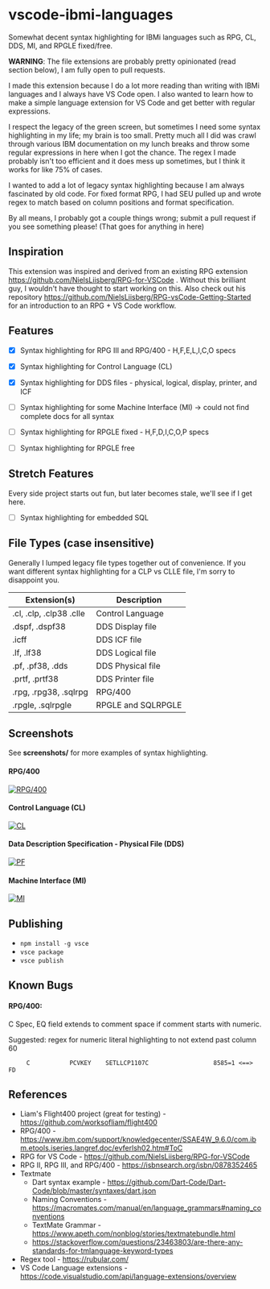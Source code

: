 # vscode-ibmi-languages

Somewhat decent syntax highlighting for IBMi languages such as RPG, CL, DDS, MI, and RPGLE fixed/free.

**WARNING**: The file extensions are probably pretty opinionated (read section below), I am fully open to pull requests.

I made this extension because I do a lot more reading than writing with IBMi languages and I always have VS Code open.
I also wanted to learn how to make a simple language extension for VS Code and get better with regular expressions.

I respect the legacy of the green screen, but sometimes I need some syntax highlighting in my life; my brain is too small.
Pretty much all I did was crawl through various IBM documentation on my lunch breaks and throw some regular expressions in here when I got the chance.
The regex I made probably isn't too efficient and it does mess up sometimes, but I think it works for like 75% of cases.

I wanted to add a lot of legacy syntax highlighting because I am always fascinated by old code.
For fixed format RPG, I had SEU pulled up and wrote regex to match based on column positions and format specification.

By all means, I probably got a couple things wrong; submit a pull request if you see something please!
(That goes for anything in here)


## Inspiration
This extension was inspired and derived from an existing RPG extension https://github.com/NielsLiisberg/RPG-for-VSCode .
Without this brilliant guy, I wouldn't have thought to start working on this.
Also check out his repository https://github.com/NielsLiisberg/RPG-vsCode-Getting-Started for an introduction to an RPG + VS Code workflow.


## Features

- [x] Syntax highlighting for RPG III and RPG/400 - H,F,E,L,I,C,O specs
- [x] Syntax highlighting for Control Language (CL)
- [x] Syntax highlighting for DDS files - physical, logical, display, printer, and ICF
- [ ] Syntax highlighting for some Machine Interface (MI) -> could not find complete docs for all syntax
- [ ] Syntax highlighting for RPGLE fixed - H,F,D,I,C,O,P specs
- [ ] Syntax highlighting for RPGLE free


## Stretch Features
Every side project starts out fun, but later becomes stale, we'll see if I get here.
- [ ] Syntax highlighting for embedded SQL


## File Types (case insensitive)
Generally I lumped legacy file types together out of convenience.
If you want different syntax highlighting for a CLP vs CLLE file, I'm sorry to disappoint you.

| Extension(s)                  | Description        |
| ----------------------------- | ------------------ |
| .cl, .clp, .clp38 .clle       | Control Language   |
| .dspf, .dspf38                | DDS Display file   |
| .icff                         | DDS ICF file       |
| .lf, .lf38                    | DDS Logical file   |
| .pf, .pf38, .dds              | DDS Physical file  |
| .prtf, .prtf38                | DDS Printer file   |
| .rpg, .rpg38, .sqlrpg         | RPG/400            |
| .rpgle, .sqlrpgle             | RPGLE and SQLRPGLE |


## Screenshots
See **screenshots/** for more examples of syntax highlighting.


#### RPG/400
[![RPG/400](https://github.com/barrettotte/vscode-ibmi-languages/blob/master/screenshots/rpg400.png)](https://github.com/barrettotte/vscode-ibmi-languages/blob/master/screenshots/rpg400.png)


#### Control Language (CL)
[![CL](https://github.com/barrettotte/vscode-ibmi-languages/blob/master/screenshots/cl.png)](https://github.com/barrettotte/vscode-ibmi-languages/blob/master/screenshots/cl.png)


#### Data Description Specification - Physical File (DDS)
[![PF](https://github.com/barrettotte/vscode-ibmi-languages/blob/master/screenshots/pf.png)](https://github.com/barrettotte/vscode-ibmi-languages/blob/master/screenshots/pi.png)


#### Machine Interface (MI)
[![MI](https://github.com/barrettotte/vscode-ibmi-languages/blob/master/screenshots/mi.png)](https://github.com/barrettotte/vscode-ibmi-languages/blob/master/screenshots/mi.png)


## Publishing
* ```npm install -g vsce```
* ```vsce package```
* ```vsce publish```


## Known Bugs

#### RPG/400:
C Spec, EQ field extends to comment space if comment starts with numeric.

Suggested: regex for numeric literal highlighting to not extend past column 60
```     
     C           PCVKEY    SETLLCP1107C                  8585=1 <==> FD
```


## References
* Liam's Flight400 project (great for testing) - https://github.com/worksofliam/flight400
* RPG/400 - https://www.ibm.com/support/knowledgecenter/SSAE4W_9.6.0/com.ibm.etools.iseries.langref.doc/evferlsh02.htm#ToC
* RPG for VS Code - https://github.com/NielsLiisberg/RPG-for-VSCode
* RPG II, RPG III, and RPG/400 - https://isbnsearch.org/isbn/0878352465
* Textmate
  * Dart syntax example - https://github.com/Dart-Code/Dart-Code/blob/master/syntaxes/dart.json
  * Naming Conventions - https://macromates.com/manual/en/language_grammars#naming_conventions
  * TextMate Grammar - https://www.apeth.com/nonblog/stories/textmatebundle.html
  * https://stackoverflow.com/questions/23463803/are-there-any-standards-for-tmlanguage-keyword-types
* Regex tool - https://rubular.com/
* VS Code Language extensions - https://code.visualstudio.com/api/language-extensions/overview
